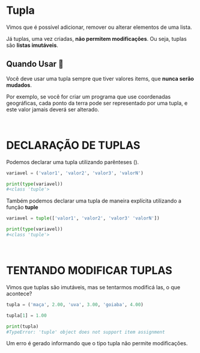 # Tupla

Vimos que é possível adicionar, remover ou alterar elementos de uma lista.

Já tuplas, uma vez criadas, **não permitem modificações**. Ou seja, tuplas são **listas imutáveis**.

## Quando Usar 📝

Você deve usar uma tupla sempre que tiver valores items, que **nunca serão mudados**.

Por exemplo, se você for criar um programa que use coordenadas geográficas, cada ponto da terra pode ser representado por uma tupla, e este valor jamais deverá ser alterado.

<br>

# DECLARAÇÃO DE TUPLAS
Podemos declarar uma tupla utilizando parênteses ().

~~~python
variavel = ('valor1', 'valor2', 'valor3', 'valorN')

print(type(variavel))
#<class 'tuple'>
~~~

Também podemos declarar uma tupla de maneira explícita utilizando a função **tuple**

~~~python
variavel = tuple(['valor1', 'valor2', 'valor3' 'valorN'])

print(type(variavel))
#<class 'tuple'>
~~~

<br>

# TENTANDO MODIFICAR TUPLAS

Vimos que tuplas são imutáveis, mas se tentarmos modificá las, o que acontece?

~~~python
tupla = ('maça', 2.00, 'uva', 3.00, 'goiaba', 4.00)

tupla[1] = 1.00

print(tupla)
#TypeError: 'tuple' object does not support item assignment
~~~

Um erro é gerado informando que o tipo tupla não permite modificações.